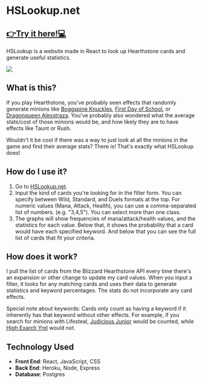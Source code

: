 # HSLookup.net

## [👉Try it here!💻](https://hslookup.net)

HSLookup is a website made in React to look up Hearthstone cards and generate useful statistics.

![](hslookup-demo.gif)

## What is this?

If you play Hearthstone, you've probably seen effects that randomly generate minions like [Boggspine Knuckles](https://d15f34w2p8l1cc.cloudfront.net/hearthstone/42fc482dcb41ed6d04cebe1f0608f1e247b0c1f321b6e59d9d7ca3c4c4ab724a.png), [First Day of School](https://d15f34w2p8l1cc.cloudfront.net/hearthstone/d6f40a13714f5404a88bbaf83c34dc356f028631e8b034d97f7f7b85dbd87801.png), or [Dragonqueen Alexstraza](https://d15f34w2p8l1cc.cloudfront.net/hearthstone/9bdf51419bedabfda3247adc02e306b20ad641603e19ff9e68cda9d79ca72fb9.png). You've probably also wondered what the average stats/cost of those minions would be, and how likely they are to have effects like Taunt or Rush.

Wouldn't it be cool if there was a way to just look at all the minions in the game and find their average stats? There is! That's exactly what HSLookup does!

## How do I use it?

1. Go to [HSLookup.net](https://hslookup.net).
2. Input the kind of cards you're looking for in the filter form. You can specify between Wild, Standard, and Duels formats at the top. For numeric values (Mana, Attack, Health), you can use a comma-separated list of numbers. (e.g. "3,4,5"). You can select more than one class.
3. The graphs will show frequencies of mana/attack/health values, and the statistics for each value. Below that, it shows the probability that a card would have each specified keyword. And below that you can see the full list of cards that fit your criteria.

## How does it work?

I pull the list of cards from the Blizzard Hearthstone API every time there's an expansion or other change to update my card values. When you input a filter, it looks for any matching cards and uses their data to generate statistics and keyword percentages. The stats do not incorporate any card effects.

Special note about keywords: Cards only count as having a keyword if it inherently has that keyword without other effects. For example, if you search for minions with Lifesteal, [Judicious Junior](https://d15f34w2p8l1cc.cloudfront.net/hearthstone/3233e0228d62c15562eaf726ecf1ecda1fda4b60d4793dc279c3b04774d3e834.png) would be counted, while [High Exarch Yrel](https://d15f34w2p8l1cc.cloudfront.net/hearthstone/b77dc45899fdc7d2f18ce02b1dc3a9d191354f3b7eea825b63b2487f3811e386.png) would not.

## Technology Used

- **Front End**: React, JavaScript, CSS
- **Back End**: Heroku, Node, Express
- **Database**: Postgres
